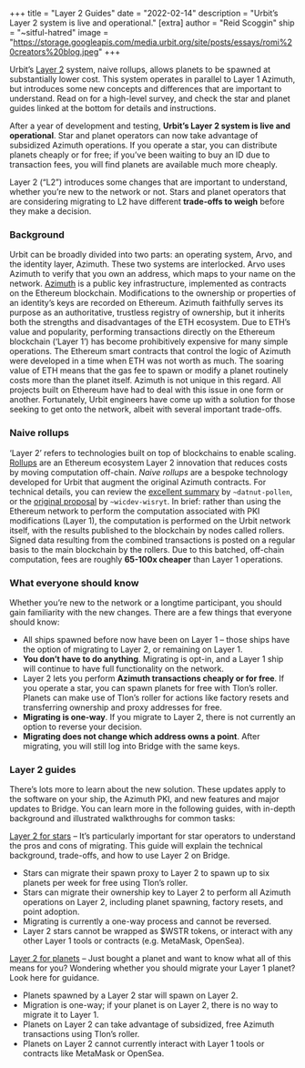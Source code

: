 +++
title = "Layer 2 Guides"
date = "2022-02-14"
description = "Urbit’s Layer 2 system is live and operational."
[extra]
author = "Reid Scoggin"
ship = "~sitful-hatred"
image = "https://storage.googleapis.com/media.urbit.org/site/posts/essays/romi%20creators%20blog.jpeg"
+++

Urbit’s [Layer 2](https://urbit.org/docs/azimuth/l2/layer2) system, naive rollups, allows planets to be spawned at substantially lower cost. This system operates in parallel to Layer 1 Azimuth, but introduces some new concepts and differences that are important to understand. Read on for a high-level survey, and check the star and planet guides linked at the bottom for details and instructions.

After a year of development and testing, **Urbit’s Layer 2 system is live and operational**. Star and planet operators can now take advantage of subsidized Azimuth operations. If you operate a star, you can distribute planets cheaply or for free; if you’ve been waiting to buy an ID due to transaction fees, you will find planets are available much more cheaply.

Layer 2 (“L2”) introduces some changes that are important to understand, whether you’re new to the network or not. Stars and planet operators that are considering migrating to L2 have different **trade-offs to weigh** before they make a decision.

### Background

Urbit can be broadly divided into two parts: an operating system, Arvo, and the identity layer, Azimuth. These two systems are interlocked. Arvo uses Azimuth to verify that you own an address, which maps to your name on the network. [Azimuth](https://urbit.org/docs/glossary/azimuth) is a public key infrastructure, implemented as contracts on the Ethereum blockchain. Modifications to the ownership or properties of an identity’s keys are recorded on Ethereum. Azimuth faithfully serves its purpose as an authoritative, trustless registry of ownership, but it inherits both the strengths and disadvantages of the ETH ecosystem.
Due to ETH’s value and popularity, performing transactions directly on the Ethereum blockchain (‘Layer 1’) has become prohibitively expensive for many simple operations. The Ethereum smart contracts that control the logic of Azimuth were developed in a time when ETH was not worth as much. The soaring value of ETH means that the gas fee to spawn or modify a planet routinely costs more than the planet itself. Azimuth is not unique in this regard. All projects built on Ethereum have had to deal with this issue in one form or another. Fortunately, Urbit engineers have come up with a solution for those seeking to get onto the network, albeit with several important trade-offs.

### Naive rollups

‘Layer 2’ refers to technologies built on top of blockchains to enable scaling. [Rollups](https://vitalik.ca/general/2021/01/05/rollup.html) are an Ethereum ecosystem Layer 2 innovation that reduces costs by moving computation off-chain. _Naive rollups_ are a bespoke technology developed for Urbit that augment the original Azimuth contracts. For technical details, you can review the [excellent summary](https://urbit.org/blog/rollups) by `~datnut-pollen`, or the [original proposal](https://groups.google.com/a/urbit.org/g/dev/c/p6rP_WsxLS0) by `~wicdev-wisryt`. In brief: rather than using the Ethereum network to perform the computation associated with PKI modifications (Layer 1), the computation is performed on the Urbit network itself, with the results published to the blockchain by nodes called rollers. Signed data resulting from the combined transactions is posted on a regular basis to the main blockchain by the rollers. Due to this batched, off-chain computation, fees are roughly **65-100x cheaper** than Layer 1 operations.

### What everyone should know

Whether you’re new to the network or a longtime participant, you should gain familiarity with the new changes. There are a few things that everyone should know:

- All ships spawned before now have been on Layer 1 – those ships have the option of migrating to Layer 2, or remaining on Layer 1.
- **You don’t have to do anything**. Migrating is opt-in, and a Layer 1 ship will continue to have full functionality on the network.
- Layer 2 lets you perform **Azimuth transactions cheaply or for free**. If you operate a star, you can spawn planets for free with Tlon’s roller. Planets can make use of Tlon’s roller for actions like factory resets and transferring ownership and proxy addresses for free.
- **Migrating is one-way**. If you migrate to Layer 2, there is not currently an option to reverse your decision.
- **Migrating does not change which address owns a point**. After migrating, you will still log into Bridge with the same keys.

### Layer 2 guides

There’s lots more to learn about the new solution. These updates apply to the software on your ship, the Azimuth PKI, and new features and major updates to Bridge. You can learn more in the following guides, with in-depth background and illustrated walkthroughs for common tasks:

[Layer 2 for stars](placeholder) – It’s particularly important for star operators to understand the pros and cons of migrating. This guide will explain the technical background, trade-offs, and how to use Layer 2 on Bridge.

- Stars can migrate their spawn proxy to Layer 2 to spawn up to six planets per week for free using Tlon’s roller.
- Stars can migrate their ownership key to Layer 2 to perform all Azimuth operations on Layer 2, including planet spawning, factory resets, and point adoption.
- Migrating is currently a one-way process and cannot be reversed.
- Layer 2 stars cannot be wrapped as $WSTR tokens, or interact with any other Layer 1 tools or contracts (e.g. MetaMask, OpenSea).

[Layer 2 for planets](placeholder) – Just bought a planet and want to know what all of this means for you? Wondering whether you should migrate your Layer 1 planet? Look here for guidance.

- Planets spawned by a Layer 2 star will spawn on Layer 2.
- Migration is one-way; if your planet is on Layer 2, there is no way to migrate it to Layer 1.
- Planets on Layer 2 can take advantage of subsidized, free Azimuth transactions using Tlon’s roller.
- Planets on Layer 2 cannot currently interact with Layer 1 tools or contracts like MetaMask or OpenSea.
